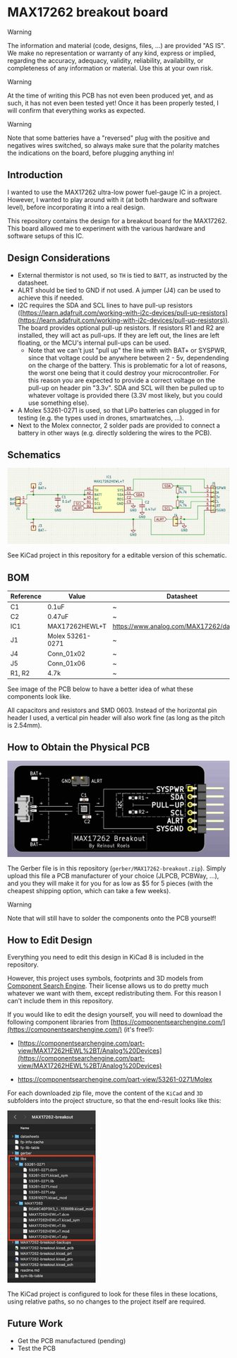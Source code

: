# MAX17262 breakout board

> [!WARNING]
> The information and material (code, designs, files, ...) are provided "AS IS". We make no representation or warranty of any kind, express or implied, regarding the accuracy, adequacy, validity, reliability, availability, or completeness of any information or material. Use this at your own risk.

> [!WARNING]
> At the time of writing this PCB has not even been produced yet, and as such, it has not even been tested yet! Once it has been properly tested, I will confirm that everything works as expected. 

> [!WARNING]
> Note that some batteries have a "reversed" plug with the positive and negatives wires switched, so always make sure that the polarity matches the indications on the board, before plugging anything in! 

## Introduction 

I wanted to use the MAX17262 ultra-low power fuel-gauge IC in a project. However, I wanted to play around with it (at both hardware and software level), before incorporating it into a real design. 

This repository contains the design for a breakout board for the MAX17262. This board allowed me to experiment with the various hardware and software setups of this IC.

## Design Considerations

* External thermistor is not used, so `TH` is tied to `BATT`, as instructed by the datasheet.
* ALRT should be tied to GND if not used. A jumper (J4) can be used to achieve this if needed.
* I2C requires the SDA and SCL lines to have pull-up resistors ([https://learn.adafruit.com/working-with-i2c-devices/pull-up-resistors](https://learn.adafruit.com/working-with-i2c-devices/pull-up-resistors)). The board provides optional pull-up resistors. If resistors R1 and R2 are installed, they will act as pull-ups. If they are left out, the lines are left floating, or the MCU's internal pull-ups can be used. 
	* Note that we can't just "pull up" the line with with BAT+ or SYSPWR, since that voltage could be anywhere between 2 - 5v, dependending on the charge of the battery. This is problematic for a lot of reasons, the worst one being that it could destroy your microcontroller. For this reason you are expected to provide a correct voltage on the pull-up on header pin "3.3v". SDA and SCL will then be pulled up to whatever voltage is provided there (3.3V most likely, but you could use something else). 
* A Molex 53261-0271 is used, so that LiPo batteries can plugged in for testing (e.g. the types used in drones, smartwatches, ...).
* Next to the Molex connector, 2 solder pads are provided to connect a battery in other ways (e.g. directly soldering the wires to the PCB).

## Schematics

<img src="images/schematic.jpg" width="600">

See KiCad project in this repository for a editable version of this schematic.

## BOM

|Reference|Value|Datasheet|Footprint|Qty|
|---|---|---|---|---|
|C1|0.1uF|~|Capacitor_SMD:C\_0603\_1608Metric\_Pad1.08x0.95mm\_HandSolder|1|
|C2|0.47uF|~|Capacitor_SMD:C\_0603\_1608Metric\_Pad1.08x0.95mm\_HandSolder|1|
|IC1|MAX17262HEWL+T|https://www.analog.com/MAX17262/datasheet|BGA9C40P3X3\_153X153X69:BGA9C40P3X3\_153X153X69|1|
|J1|Molex 53261-0271|~|53261-0271:532610271|1|
|J4|Conn_01x02|~|Connector\_PinHeader\_2.54mm:PinHeader\_1x02\_P2.54mm\_Vertical|1|
|J5|Conn_01x06|~|Connector\_PinHeader\_2.54mm:PinHeader\_1x06\_P2.54mm\_Horizontal|1|
|R1, R2|4.7k|~|Resistor\_SMD:R\_0603\_1608Metric\_Pad0.98x0.95mm\_HandSolder|2|

See image of the PCB below to have a better idea of what these components look like. 

All capacitors and resistors and SMD 0603. Instead of the horizontal pin header I used, a vertical pin header will also work fine (as long as the pitch is 2.54mm).

## How to Obtain the Physical PCB

<img src="images/pcb.jpg" width="600">

The Gerber file is in this repository (`gerber/MAX17262-breakout.zip`). Simply upload this file a PCB manufacturer of your choice (JLPCB, PCBWay, ...), and you they will make it for you for as low as \$5 for 5 pieces (with the cheapest shipping option, which can take a few weeks).

> [!WARNING]
> Note that will still have to solder the components onto the PCB yourself!

## How to Edit Design

Everything you need to edit this design in KiCad 8 is included in the repository. 

However, this project uses symbols, footprints and 3D models from [Component Search Engine](https://componentsearchengine.com/). Their license allows us to do pretty much whatever we want with them, except redistributing them. For this reason I can't include them in this repository. 

If you would like to edit the design yourself, you will need to download the following component libraries from [https://componentsearchengine.com/](https://componentsearchengine.com/) (it's free!):

* [https://componentsearchengine.com/part-view/MAX17262HEWL%2BT/Analog%20Devices](https://componentsearchengine.com/part-view/MAX17262HEWL%2BT/Analog%20Devices) 


* [https://componentsearchengine.com/part-view/53261-0271/Molex
](https://componentsearchengine.com/part-view/53261-0271/Molex
)

For each downloaded zip file, move the content of the `KiCad` and `3D` subfolders into the project structure, so that the end-result looks like this:

<img src="images/project_structure.jpg" width="200">

The KiCad project is configured to look for these files in these locations, using relative paths, so no changes to the project itself are required. 

## Future Work

* Get the PCB manufactured (pending)
* Test the PCB
